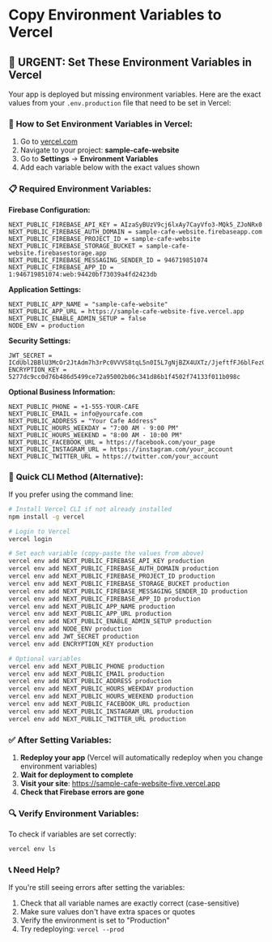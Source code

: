 # Copy Environment Variables to Vercel

## 🚨 **URGENT: Set These Environment Variables in Vercel**

Your app is deployed but missing environment variables. Here are the exact values from your `.env.production` file that need to be set in Vercel:

### 🔧 **How to Set Environment Variables in Vercel:**

1. Go to [vercel.com](https://vercel.com)
2. Navigate to your project: **sample-cafe-website**
3. Go to **Settings** → **Environment Variables**
4. Add each variable below with the exact values shown

### 📋 **Required Environment Variables:**

**Firebase Configuration:**
```
NEXT_PUBLIC_FIREBASE_API_KEY = AIzaSyBUzV9cj6lxAy7CayVfo3-MQk5_ZJoNRx0
NEXT_PUBLIC_FIREBASE_AUTH_DOMAIN = sample-cafe-website.firebaseapp.com
NEXT_PUBLIC_FIREBASE_PROJECT_ID = sample-cafe-website
NEXT_PUBLIC_FIREBASE_STORAGE_BUCKET = sample-cafe-website.firebasestorage.app
NEXT_PUBLIC_FIREBASE_MESSAGING_SENDER_ID = 946719851074
NEXT_PUBLIC_FIREBASE_APP_ID = 1:946719851074:web:94420bf73039a4fd2423db
```

**Application Settings:**
```
NEXT_PUBLIC_APP_NAME = "sample-cafe-website"
NEXT_PUBLIC_APP_URL = https://sample-cafe-website-five.vercel.app
NEXT_PUBLIC_ENABLE_ADMIN_SETUP = false
NODE_ENV = production
```

**Security Settings:**
```
JWT_SECRET = ICdUbl2BBlU3McOr2JtAdm7h3rPc0VVVS8tqL5n0I5L7gNjBZX4UXTz/JjeftfFJ6blFez0RkejCI+OPeDX9Uw==
ENCRYPTION_KEY = 5277dc9cc0d76b486d5499ce72a95002b06c341d86b1f4502f74133f011b098c
```

**Optional Business Information:**
```
NEXT_PUBLIC_PHONE = +1-555-YOUR-CAFE
NEXT_PUBLIC_EMAIL = info@yourcafe.com
NEXT_PUBLIC_ADDRESS = "Your Cafe Address"
NEXT_PUBLIC_HOURS_WEEKDAY = "7:00 AM - 9:00 PM"
NEXT_PUBLIC_HOURS_WEEKEND = "8:00 AM - 10:00 PM"
NEXT_PUBLIC_FACEBOOK_URL = https://facebook.com/your_page
NEXT_PUBLIC_INSTAGRAM_URL = https://instagram.com/your_account
NEXT_PUBLIC_TWITTER_URL = https://twitter.com/your_account
```

### 🚀 **Quick CLI Method (Alternative):**

If you prefer using the command line:

```bash
# Install Vercel CLI if not already installed
npm install -g vercel

# Login to Vercel
vercel login

# Set each variable (copy-paste the values from above)
vercel env add NEXT_PUBLIC_FIREBASE_API_KEY production
vercel env add NEXT_PUBLIC_FIREBASE_AUTH_DOMAIN production
vercel env add NEXT_PUBLIC_FIREBASE_PROJECT_ID production
vercel env add NEXT_PUBLIC_FIREBASE_STORAGE_BUCKET production
vercel env add NEXT_PUBLIC_FIREBASE_MESSAGING_SENDER_ID production
vercel env add NEXT_PUBLIC_FIREBASE_APP_ID production
vercel env add NEXT_PUBLIC_APP_NAME production
vercel env add NEXT_PUBLIC_APP_URL production
vercel env add NEXT_PUBLIC_ENABLE_ADMIN_SETUP production
vercel env add NODE_ENV production
vercel env add JWT_SECRET production
vercel env add ENCRYPTION_KEY production

# Optional variables
vercel env add NEXT_PUBLIC_PHONE production
vercel env add NEXT_PUBLIC_EMAIL production
vercel env add NEXT_PUBLIC_ADDRESS production
vercel env add NEXT_PUBLIC_HOURS_WEEKDAY production
vercel env add NEXT_PUBLIC_HOURS_WEEKEND production
vercel env add NEXT_PUBLIC_FACEBOOK_URL production
vercel env add NEXT_PUBLIC_INSTAGRAM_URL production
vercel env add NEXT_PUBLIC_TWITTER_URL production
```

### ✅ **After Setting Variables:**

1. **Redeploy your app** (Vercel will automatically redeploy when you change environment variables)
2. **Wait for deployment to complete**
3. **Visit your site**: https://sample-cafe-website-five.vercel.app
4. **Check that Firebase errors are gone**

### 🔍 **Verify Environment Variables:**

To check if variables are set correctly:
```bash
vercel env ls
```

### 📞 **Need Help?**

If you're still seeing errors after setting the variables:
1. Check that all variable names are exactly correct (case-sensitive)
2. Make sure values don't have extra spaces or quotes
3. Verify the environment is set to "Production"
4. Try redeploying: `vercel --prod`
